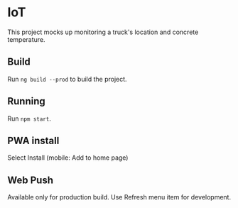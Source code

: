 # IoT

This project mocks up monitoring a truck's location and concrete temperature.

## Build

Run `ng build --prod` to build the project.

## Running

Run `npm start`.

## PWA install

Select Install (mobile: Add to home page) 

## Web Push

Available only for production build. Use Refresh menu item for development.
